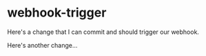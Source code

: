# webhook-trigger

Here's a change that I can commit and should trigger our webhook.

Here's another change...
